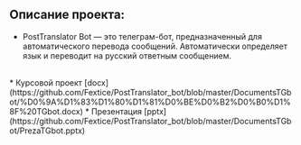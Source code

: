 ## Описание проекта:
* PostTranslator Bot — это телеграм-бот, предназначенный для автоматического перевода сообщений. Автоматически определяет язык и переводит на русский ответным сообщением.
<br>
* Курсовой проект [docx](https://github.com/Fextice/PostTranslator_bot/blob/master/DocumentsTGbot/%D0%9A%D1%83%D1%80%D1%81%D0%BE%D0%B2%D0%B0%D1%8F%20TGbot.docx)
* Презентация [pptx](https://github.com/Fextice/PostTranslator_bot/blob/master/DocumentsTGbot/PrezaTGbot.pptx)
